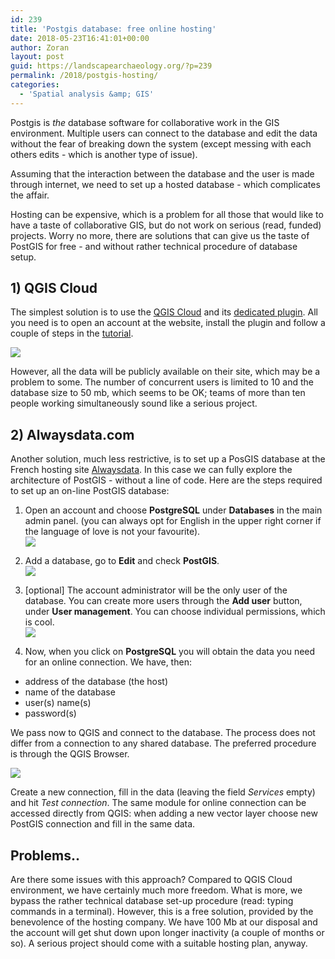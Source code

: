 ```yaml
---
id: 239
title: 'Postgis database: free online hosting'
date: 2018-05-23T16:41:01+00:00
author: Zoran
layout: post
guid: https://landscapearchaeology.org/?p=239
permalink: /2018/postgis-hosting/
categories:
  - 'Spatial analysis &amp; GIS'
---
```

Postgis is _the_ database software for collaborative work in the GIS environment. Multiple users can connect to the database and edit the data without the fear of breaking down the system (except messing with each others edits - which is another type of issue).  
  
Assuming that the interaction between the database and the user is made through internet, we need to set up a hosted database - which complicates the affair.   
  
Hosting can be expensive, which is a problem for all those that would like to have a taste of collaborative GIS, but do not work on serious (read, funded) projects. Worry no more, there are solutions that can give us the taste of PostGIS for free - and without rather technical procedure of database setup.  

##  1) QGIS Cloud

The simplest solution is to use the [QGIS Cloud](https://qgiscloud.com/) and its [dedicated plugin](https://plugins.qgis.org/plugins/qgiscloud/). All you need is to open an account at the website, install the plugin and follow a couple of steps in the [tutorial](https://qgiscloud.com/en/pages/quickstart).   
  

![](https://1.bp.blogspot.com/-QFUepNen0g0/WgRfbfYn7WI/AAAAAAAAAzg/ltRQpiPPjOsSzswQ0C0xWIwPSf2RUgDeQCLcBGAs/s1600/2017-11-1.PNG)

  
However, all the data will be publicly available on their site, which may be a problem to some. The number of concurrent users is limited to 10 and the database size to 50 mb, which seems to be OK; teams of more than ten people working simultaneously sound like a serious project.  

## 2) Alwaysdata.com

Another solution, much less restrictive, is to set up a PosGIS database at the French hosting site [Alwaysdata](https://www.alwaysdata.com/). In this case we can fully explore the architecture of PostGIS - without a line of code. Here are the steps required to set up an on-line PostGIS database:  
  
1. Open an account and choose **PostgreSQL** under **Databases** in the main admin panel. (you can always opt for English in the upper right corner if the language of love is not your favourite).  
![](https://3.bp.blogspot.com/-JsDN5-TZYAU/WgMZA3Tyj4I/AAAAAAAAAwI/QFeXW8nUr3Yp5_GXWWuSu44bPUOm2Yj9ACK4BGAYYCw/s1600/alwaysdata%2B1.png)

2. Add a database, go to **Edit** and check **PostGIS**.    
![](https://3.bp.blogspot.com/-1WXgj5agtHA/WgMZMRoMjwI/AAAAAAAAAwQ/GVDmVX1cwbA9nXVBoF6zJFoRt3CqGcjbQCK4BGAYYCw/s1600/alwaysdata%2B2.png)
  
3. [optional] The account administrator will be the only user of the database. You can create more users through the **Add user** button, under **User management**. You can choose individual permissions, which is cool.   
![](https://2.bp.blogspot.com/-nb3R2khxwCc/WgMZZcuLDpI/AAAAAAAAAwY/QBThi0vC698uBBFC0bonArwNwsB1x7sggCK4BGAYYCw/s1600/alwaysdata%2B3.png)

4. Now, when you click on **PostgreSQL** you will obtain the data you need for an online connection. We have, then:  

*    address of the database (the host)
*    name of the database
*    user(s) name(s)
*    password(s)

We pass now to QGIS and connect to the database. The process does not differ from a connection to any shared database. The preferred procedure is through the QGIS Browser.  
  

![](https://2.bp.blogspot.com/-BP60yCMS9i0/Wgc4hC94feI/AAAAAAAAA3o/KZGVLrhc9I8KggtMTpKA5psmZ8rA3OLQACPcBGAYYCw/s1600/QGIS2.jpg)

  
Create a new connection, fill in the data (leaving the field _Services_ empty) and hit _Test connection_. The same module for online connection can be accessed directly from QGIS: when adding a new vector layer choose new PostGIS connection and fill in the same data.     
  

## Problems..

Are there some issues with this approach? Compared to QGIS Cloud environment, we have certainly much more freedom. What is more, we bypass the rather technical database set-up procedure (read: typing commands in a terminal). However, this is a free solution, provided by the benevolence of the hosting company. We have 100 Mb at our disposal and the account will get shut down upon longer inactivity (a couple of months or so). A serious project should come with a suitable hosting plan, anyway.